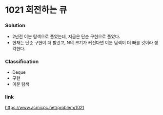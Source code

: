 # 1021 회전하는 큐

### Solution
* 2년전 이분 탐색으로 풀었는데, 지금은 단순 구현으로 풀었다.
* 현재는 단순 구현이 더 빨랐고, N의 크기가 커진다면 이분 탐색이 더 빠를 것이라 생각한다.

### Classification
* Deque
* 구현
* 이분 탐색

### link
https://www.acmicpc.net/problem/1021